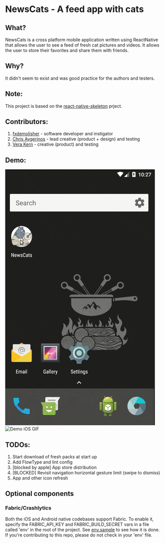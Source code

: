 # NewsCats - A feed app with cats

## What?

NewsCats is a cross platform mobile application written using ReactNative that allows the user to see a feed of fresh cat pictures and videos. It allows the user to store their favorites and share them with friends.

## Why?

It didn't seem to exist and was good practice for the authors and testers.

## Note:

This project is based on the [react-native-skeleton](https://github.com/fxdemolisher/react-native-skeleton) prject.

## Contributors:

1. [fxdemolisher](https://github.com/fxdemolisher) - software developer and instigator
1. [Chris Avgerinos](https://github.com/chrisavgerinos) - lead creative (product + design) and testing
1. [Vera Kern](https://github.com/verakern) - creative (product) and testing

## Demo:

![Demo Android GIF](https://github.com/fxdemolisher/newscats/blob/master/docs/demo-android.gif) ![Demo iOS GIF](https://github.com/fxdemolisher/newscats/blob/master/docs/demo-ios.gif)

## TODOs:

1. Start download of fresh packs at start up
1. Add FlowType and lint config
1. [blocked by apple] App store distribution
1. [BLOCKED] Revisit navigation horizontal gesture limit (swipe to dismiss)
1. App and other icon refresh

## Optional components

### Fabric/Crashlytics

Both the iOS and Android native codebases support Fabric. To enable it, specify the FABRIC_API_KEY and FABRIC_BUILD_SECRET vars in a file called 'env' in the root of the project. See [env.sample](https://github.com/fxdemolisher/newscats/blob/master/env.sample) to see how it is done. If you're contributing to this repo, please do not check in your 'env' file.